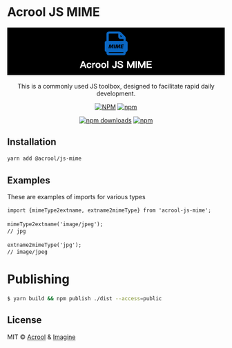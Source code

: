# Acrool JS MIME

<a href="https://acrool-js-mime.pages.dev/" title="Acrool JS Utils - This is a commonly used JS toolbox, designed to facilitate rapid daily development.">
    <img src="https://raw.githubusercontent.com/acrool/acrool-js-mime/main/example/public/og.png" alt="Acrool JS Utils Logo"/>
</a>

<p align="center">
    This is a commonly used JS toolbox, designed to facilitate rapid daily development.
</p>

<div align="center">

[![NPM](https://img.shields.io/npm/v/@acrool/js-mime.svg?style=for-the-badge)](https://www.npmjs.com/package/@acrool/js-mime)
[![npm](https://img.shields.io/npm/l/@acrool/js-mime?style=for-the-badge)](https://github.com/acrool/acrool-js-mime/blob/main/LICENSE)

[![npm downloads](https://img.shields.io/npm/dm/@acrool/js-mime.svg?style=for-the-badge)](https://www.npmjs.com/package/@acrool/js-mime)
[![npm](https://img.shields.io/npm/dt/@acrool/js-mime.svg?style=for-the-badge)](https://www.npmjs.com/package/@acrool/js-mime)

</div>


## Installation

```bash
yarn add @acrool/js-mime
```

## Examples

These are examples of imports for various types

```tsx
import {mimeType2extname, extname2mimeType} from 'acrool-js-mime';

mimeType2extname('image/jpeg');
// jpg

extname2mimeType('jpg');
// image/jpeg
```

# Publishing

```bash
$ yarn build && npm publish ./dist --access=public
```

## License

MIT © [Acrool](https://github.com/acrool) & [Imagine](https://github.com/imagine10255)

